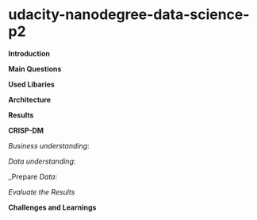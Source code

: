# udacity-nanodegree-data-science-p2

**Introduction**


**Main Questions**



**Used Libaries**


**Architecture**


**Results**


**CRISP-DM**

_Business_ _understanding_: 

_Data_ _understanding_: 

_Prepare _Data_:
     
_Evaluate_ _the_ _Results_
  

**Challenges and Learnings**



